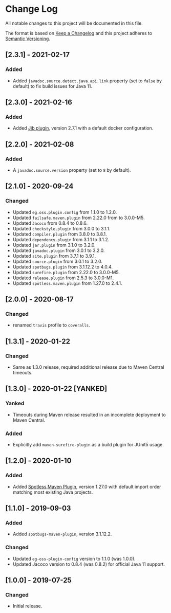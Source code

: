# Change Log
All notable changes to this project will be documented in this file.

The format is based on [Keep a Changelog](http://keepachangelog.com/)
and this project adheres to [Semantic Versioning](http://semver.org/).

## [2.3.1] - 2021-02-17
### Added
- Added `javadoc.source.detect.java.api.link` property (set to `false` by default) to fix build issues for Java 11.

## [2.3.0] - 2021-02-16
### Added
- Added [Jib plugin](https://github.com/GoogleContainerTools/jib/tree/master/jib-maven-plugin), version 2.7.1 with a default docker configuration.

## [2.2.0] - 2021-02-08
### Added
- A `javadoc.source.version` property (set to `8` by default).

## [2.1.0] - 2020-09-24
### Changed
- Updated `eg.oss.plugin.config` from 1.1.0 to 1.2.0.
- Updated `failsafe.maven.plugin` from 2.22.0 from to 3.0.0-M5.
- Updated `Jacoco` from 0.8.4 to 0.8.6.
- Updated `checkstyle.plugin` from 3.0.0 to 3.1.1.
- Updated `compiler.plugin` from 3.8.0 to 3.8.1.
- Updated `dependency.plugin` from 3.1.1 to 3.1.2.
- Updated `jar.plugin` from 3.1.0 to 3.2.0.
- Updated `javadoc.plugin` from 3.0.1 to 3.2.0.
- Updated `site.plugin` from 3.7.1 to 3.9.1.
- Updated `source.plugin` from 3.0.1 to 3.2.0.
- Updated `spotbugs.plugin` from 3.1.12.2 to 4.0.4.
- Updated `surefire.plugin` from 2.22.0 to 3.0.0-M5.
- Updated `release.plugin` from 2.5.3 to 3.0.0-M1.
- Updated `spotless.maven.plugin` from 1.27.0 to 2.4.1.

## [2.0.0] - 2020-08-17
### Changed
- renamed `travis` profile to `coveralls`.

## [1.3.1] - 2020-01-22
### Changed
- Same as 1.3.0 release, required additional release due to Maven Central timeouts.

## [1.3.0] - 2020-01-22 [YANKED]
### Yanked
- Timeouts during Maven release resulted in an incomplete deployment to Maven Central.

### Added
- Explicitly add `maven-surefire-plugin` as a build plugin for JUnit5 usage.

## [1.2.0] - 2020-01-10
### Added
- Added [Spotless Maven Plugin](https://github.com/diffplug/spotless/tree/master/plugin-maven), version 1.27.0 with 
  default import order matching most existing Java projects.

## [1.1.0] - 2019-09-03
### Added
- Added `spotbugs-maven-plugin`, version 3.1.12.2.
### Changed
- Updated `eg-oss-plugin-config` version to 1.1.0 (was 1.0.0).
- Updated Jacoco version to 0.8.4 (was 0.8.2) for official Java 11 support.

## [1.0.0] - 2019-07-25
### Changed
- Initial release.
